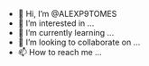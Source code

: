 - 👋 Hi, I’m @ALEXP9TOMES
- 👀 I’m interested in ...
- 🌱 I’m currently learning ...
- 💞️ I’m looking to collaborate on ...
- 📫 How to reach me ...

<!---
ALEXP9TOMES/ALEXP9TOMES is a ✨ special ✨ repository because its `README.md` (this file) appears on your GitHub profile.
You can click the Preview link to take a look at your changes.
--->
